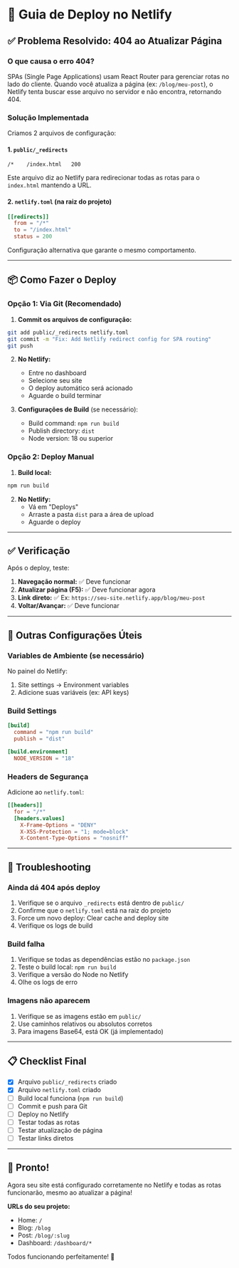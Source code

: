 # 🚀 Guia de Deploy no Netlify

## ✅ Problema Resolvido: 404 ao Atualizar Página

### **O que causa o erro 404?**
SPAs (Single Page Applications) usam React Router para gerenciar rotas no lado do cliente. Quando você atualiza a página (ex: `/blog/meu-post`), o Netlify tenta buscar esse arquivo no servidor e não encontra, retornando 404.

### **Solução Implementada**

Criamos 2 arquivos de configuração:

#### 1. **`public/_redirects`**
```
/*    /index.html   200
```
Este arquivo diz ao Netlify para redirecionar todas as rotas para o `index.html` mantendo a URL.

#### 2. **`netlify.toml`** (na raiz do projeto)
```toml
[[redirects]]
  from = "/*"
  to = "/index.html"
  status = 200
```
Configuração alternativa que garante o mesmo comportamento.

---

## 📦 Como Fazer o Deploy

### **Opção 1: Via Git (Recomendado)**

1. **Commit os arquivos de configuração:**
```bash
git add public/_redirects netlify.toml
git commit -m "Fix: Add Netlify redirect config for SPA routing"
git push
```

2. **No Netlify:**
   - Entre no dashboard
   - Selecione seu site
   - O deploy automático será acionado
   - Aguarde o build terminar

3. **Configurações de Build** (se necessário):
   - Build command: `npm run build`
   - Publish directory: `dist`
   - Node version: 18 ou superior

### **Opção 2: Deploy Manual**

1. **Build local:**
```bash
npm run build
```

2. **No Netlify:**
   - Vá em "Deploys"
   - Arraste a pasta `dist` para a área de upload
   - Aguarde o deploy

---

## ✅ Verificação

Após o deploy, teste:

1. **Navegação normal:** ✅ Deve funcionar
2. **Atualizar página (F5):** ✅ Deve funcionar agora
3. **Link direto:** ✅ Ex: `https://seu-site.netlify.app/blog/meu-post`
4. **Voltar/Avançar:** ✅ Deve funcionar

---

## 🔧 Outras Configurações Úteis

### **Variables de Ambiente (se necessário)**

No painel do Netlify:
1. Site settings → Environment variables
2. Adicione suas variáveis (ex: API keys)

### **Build Settings**

```toml
[build]
  command = "npm run build"
  publish = "dist"

[build.environment]
  NODE_VERSION = "18"
```

### **Headers de Segurança**

Adicione ao `netlify.toml`:
```toml
[[headers]]
  for = "/*"
  [headers.values]
    X-Frame-Options = "DENY"
    X-XSS-Protection = "1; mode=block"
    X-Content-Type-Options = "nosniff"
```

---

## 🐛 Troubleshooting

### **Ainda dá 404 após deploy**
1. Verifique se o arquivo `_redirects` está dentro de `public/`
2. Confirme que o `netlify.toml` está na raiz do projeto
3. Force um novo deploy: Clear cache and deploy site
4. Verifique os logs de build

### **Build falha**
1. Verifique se todas as dependências estão no `package.json`
2. Teste o build local: `npm run build`
3. Verifique a versão do Node no Netlify
4. Olhe os logs de erro

### **Imagens não aparecem**
1. Verifique se as imagens estão em `public/`
2. Use caminhos relativos ou absolutos corretos
3. Para imagens Base64, está OK (já implementado)

---

## 📋 Checklist Final

- [x] Arquivo `public/_redirects` criado
- [x] Arquivo `netlify.toml` criado
- [ ] Build local funciona (`npm run build`)
- [ ] Commit e push para Git
- [ ] Deploy no Netlify
- [ ] Testar todas as rotas
- [ ] Testar atualização de página
- [ ] Testar links diretos

---

## 🎉 Pronto!

Agora seu site está configurado corretamente no Netlify e todas as rotas funcionarão, mesmo ao atualizar a página!

**URLs do seu projeto:**
- Home: `/`
- Blog: `/blog`
- Post: `/blog/:slug`
- Dashboard: `/dashboard/*`

Todos funcionando perfeitamente! 🚀
